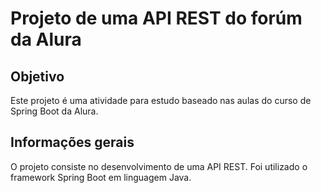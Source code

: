 # Projeto de uma API REST do forúm da Alura

## Objetivo
Este projeto é uma atividade para estudo baseado nas aulas do curso de Spring Boot da Alura.


## Informações gerais

O projeto consiste no desenvolvimento de uma API REST. Foi utilizado o framework Spring Boot em linguagem Java.
